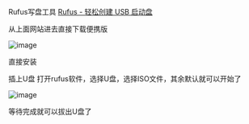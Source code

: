 Rufus写盘工具 [Rufus - 轻松创建 USB 启动盘](https://rufus.ie/zh/)

从上面网站进去直接下载便携版

![image](https://github.com/tuqigo/tuqigo.github.io/assets/130914325/4d238248-e82b-426e-ba88-f3410703d3bf)

直接安装

插上U盘 打开rufus软件，选择U盘，选择ISO文件，其余默认就可以开始了

![image](https://github.com/tuqigo/tuqigo.github.io/assets/130914325/2416dbf0-4227-47df-bb3a-e77e9a346408)

等待完成就可以拔出U盘了